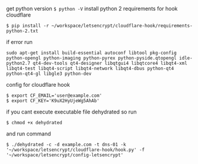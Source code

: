 get python version `$ python -V`
install python 2 requirements for hook cloudflare
```
$ pip install -r ~/workspace/letsencrypt/cloudflare-hook/requirements-python-2.txt
```
if error run
```
sudo apt-get install build-essential autoconf libtool pkg-config python-opengl python-imaging python-pyrex python-pyside.qtopengl idle-python2.7 qt4-dev-tools qt4-designer libqtgui4 libqtcore4 libqt4-xml libqt4-test libqt4-script libqt4-network libqt4-dbus python-qt4 python-qt4-gl libgle3 python-dev
```
config for cloudflare hook
```
$ export CF_EMAIL='user@example.com'
$ export CF_KEY='K9uX2HyUjeWg5AhAb'
```
if you cant execute executable file dehydrated so run
```
$ chmod +x dehydrated
```
and run command
```
$ ./dehydrated -c -d example.com -t dns-01 -k '~/workspace/letsencrypt/cloudflare-hook/hook.py' -f '~/workspace/letsencrypt/config-letsencrypt'
```
